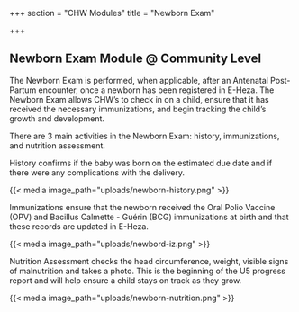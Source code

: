 +++
section = "CHW Modules"
title = "Newborn Exam"

+++
## **Newborn Exam Module @ Community Level**

The Newborn Exam is performed, when applicable, after an Antenatal Post-Partum encounter, once a newborn has been registered in E-Heza. The Newborn Exam allows CHW’s to check in on a child, ensure that it has received the necessary immunizations, and begin tracking the child’s growth and development.

There are 3 main activities in the Newborn Exam: history, immunizations, and nutrition assessment.

History confirms if the baby was born on the estimated due date and if there were any complications with the delivery.

{{< media image_path="uploads/newborn-history.png" >}}

Immunizations ensure that the newborn received the Oral Polio Vaccine (OPV) and Bacillus Calmette - Guérin (BCG) immunizations at birth and that these records are updated in E-Heza.

{{< media image_path="uploads/newbord-iz.png" >}}

Nutrition Assessment checks the head circumference, weight, visible signs of malnutrition and takes a photo. This is the beginning of the U5 progress report and will help ensure a child stays on track as they grow.

{{< media image_path="uploads/newborn-nutrition.png" >}}